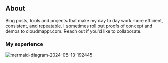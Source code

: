 ## About
Blog posts, tools and projects that make my day to day work more efficient, consistent, and repeatable.  I sometimes roll out proofs of concept and demos to cloudmappr.com.  Reach out if you'd like to collaborate.

### My experience
![mermaid-diagram-2024-05-13-192445](https://github.com/pgaljan/blog/assets/11296072/9c5fd800-3fc8-4196-9efe-b7bce7c1e1dd)




